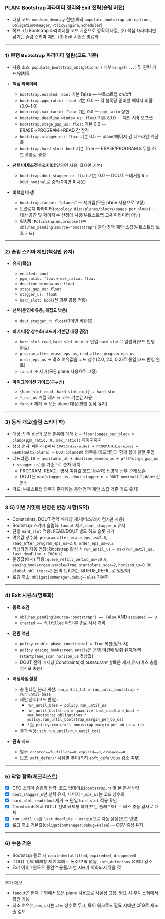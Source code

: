 ### PLAN: Bootstrap 파라미터 정리와 Exit 전략(슬림 버전)

- 대상 코드: `nandsim_demo.py` 전반(특히 `populate_bootstrap_obligations`, `ObligationManager`, `PolicyEngine`, `Scheduler`)
- 목표: (1) Bootstrap 파라미터를 코드 기준으로 정확히 나열, (2) 핵심 파라미터만 남기는 슬림 스키마 제안, (3) Exit 시퀀스 명료화

---

### 1) 현행 Bootstrap 파라미터 일람(코드 기준)

- 사용 소스: `populate_bootstrap_obligations()` 내부 `bs.get(...)` 및 관련 가드/워치독

- **핵심 파라미터**
  - `bootstrap.enabled: bool` 기본 False — 부트스트랩 on/off
  - `bootstrap.pgm_ratio: float` 기본 0.0 — 각 블록당 준비할 페이지 비율(0.0~1.0)
  - `bootstrap.max_ratio: float` 기본 0.5 — `pgm_ratio` 상한
  - `bootstrap.deadline_window_us: float` 기본 50.0 — 체인 시작 오프셋
  - `bootstrap.stage_gap_us: float` 기본 0.2 — ERASE→PROGRAM→READ 간 간격
  - `bootstrap.stagger_us: float` 기본 0.5 — plane/페이지 간 데드라인 계단 폭
  - `bootstrap.hard_slot: bool` 기본 True — ERASE/PROGRAM 의무를 하드 슬롯로 생성

- **선택/미세조정 파라미터**(있으면 사용, 없으면 기본)
  - `bootstrap.dout_stagger_n: float` 기본 0.0 — DOUT 스태거를 `N × DOUT_nominal`로 증폭(0이면 미사용)

- **비핵심/파생**
  - `bootstrap.fanout: "planes"` — 제거됨(모든 plane 사용으로 고정)
  - 토폴로지 파라미터(`topology.dies/planes/blocks/pages_per_block`) — 대상 공간 및 페이지 수 산정에 사용(부트스트랩 고유 파라미터 아님)
  - 워치독: `PolicyEngine.propose()`는 `obl.has_pending(source="bootstrap")` 동안 정책 제안 스킵(부트스트랩 보호 가드)

---

### 2) 슬림 스키마 제안(핵심만 유지)

- **유지(핵심)**
  - `enabled: bool`
  - `pgm_ratio: float` + `max_ratio: float`
  - `deadline_window_us: float`
  - `stage_gap_us: float`
  - `stagger_us: float`
  - `hard_slot: bool`(전 의무 공통 적용)

- **선택(운영에 유용, 복잡도 낮음)**
  - `dout_stagger_n: float`(0이면 비활성)

- **폐기/내장 상수화(코드에 기본값 내장 권장)**
  - `hard_slot_read`, `hard_slot_dout` → 단일 `hard_slot`로 일원화(코드 반영 완료)
  - `program_after_erase_eps_us`, `read_after_program_eps_us`, `order_eps_us` → 최소 여유값을 코드 상수(2.0, 2.0, 0.2)로 통일(코드 반영 완료)
  - `fanout` → 제거(모든 plane 사용으로 고정)

- **마이그레이션 가이드(구→신)**
  - `{hard_slot_read, hard_slot_dout} ⇒ hard_slot`
  - `*_eps_us` 계열 제거 ⇒ 코드 기본값 사용
  - `fanout` 제거 ⇒ 모든 plane 대상(현행 동작 유지)

---

### 3) 동작 개요(슬림 스키마 하)

- 대상: 단일 die의 모든 블록에 대해 `k = floor(pages_per_block × clamp(pgm_ratio, 0..max_ratio))` 페이지까지
- 생성 순서: 페이지 p마다 `ERASE(die-wide) → PROGRAM(die-wide) → READ(multi-plane) → DOUT(plane별)` 의무를 데드라인과 함께 힙에 일괄 주입
- 데드라인: `t0 = available_at + deadline_window_us + p*(3*stage_gap_us + stagger_us)`를 기준으로 순차 배치
  - PROGRAM, READ는 명시 여유값(코드 상수화) 반영해 선후 관계 보존
  - DOUT은 `max(stagger_us, dout_stagger_n × DOUT_nominal)`로 plane 간 분산
- 가드: 부트스트랩 의무가 존재하는 동안 정책 제안 스킵(기존 가드 유지)

---

### 3.5) 이번 커밋에 반영된 변경 사항(요약)

- Constraints: DOUT 전역 배제창 제거(버스/래치 검사만 사용)
- Bootstrap 스키마 슬림화: `fanout` 제거, `dout_stagger_n` 유지
- 단일 `hard_slot` 적용: READ/DOUT 별도 하드 슬롯 제거
- 여유값 상수화: `program_after_erase_eps_us=2.0`, `read_after_program_eps_us=2.0`, `order_eps_us=0.2`
- 러닝타임 자동 연장: Bootstrap 활성 시 `run_until_us = max(run_until_us, last_deadline + 7000us)`
- 운영값(예시) 적용: `queue_refill_period_us=50.0`, `easing_hookscreen.enable=True`, `startplane_scan=2`, `horizon_us=0.30`, `global_obl_iters=2` (전역 트리거는 QUEUE_REFILL로 일원화)
- 로깅 축소: `ObligationManager.debug=False` 기본화

---

### 4) Exit 시퀀스(명료화)

- **종료 조건**
  - `obl.has_pending(source="bootstrap") == False` AND `assigned == 0`
  - `created == fulfilled` 확인 후 종료 시각 기록

- **전환 액션**
  - `policy.enable_phase_conditional = True` 복원(필요 시)
  - `policy.easing_hookscreen.enable`은 운영 여건에 맞춰 유지/완화(`startplane_scan`, `horizon_us` 정상값)
  - DOUT 전역 배제창(Constraints)의 `GLOBAL/ANY` 항목은 제거 유지(버스 충돌 검사로 충분)

- **러닝타임 설정**
  - 총 런타임 분리 계산: `run_until_tot = run_until_bootstrap + run_until_base`
  - 제안 산식(코드 반영):
    - `run_until_base = policy.run_until_us`
    - `run_until_bootstrap = quantize(last_deadline_boot + num_bootstrap_obligations * policy.run_until_bootstrap_margin_per_ob_us)`
    - 기본 `policy.run_until_bootstrap_margin_per_ob_us = 3.0`
  - 결과 적용: `sch.run_until(run_until_tot)`

- **관측 지표**
  - 필수: `created==fulfilled==K`, `expired==0`, `dropped==0`
  - 보조: `soft_defer/*` 사유별 추이(특히 `soft_defer/bus` 감소 여부)

---

### 5) 작업 항목(체크리스트)

- [x] CFG 스키마 슬림화 반영: 코드 업데이트(`bootstrap.*`) 및 본 문서 반영
- [x] `dout_stagger_n`만 선택 유지, 나머지 `*_eps_us`는 코드 상수화
- [x] `hard_slot_read/dout` 제거 → 단일 `hard_slot` 적용 확인
- [x] Constraints에서 DOUT 전역 배제창 제거(또는 플래그화) — 버스 충돌 검사로 대체
- [x] `run_until_us`를 `last_deadline + margin`으로 자동 설정(코드 반영)
- [x] 로그 축소 기본값(`ObligationManager.debug=False`) — CSV 중심 유지

---

### 6) 수용 기준

- Bootstrap 종료 시 `created==fulfilled`, `expired==0`, `dropped==0`
- DOUT 전역 배제창 제거 후에도 폭주/교착 없음, `soft_defer/bus` 유의미 감소
- Exit 이후 1 윈도우 동안 수용률/지연 지표가 악화되지 않을 것

---

부가 메모
- `fanout`은 현재 구현에서 모든 plane 사용으로 사실상 고정. 필요 시 후속 스펙에서 복원 가능
- 최소 여유(`*_eps_us`)는 코드 상수로 두고, 특이 워크로드 필요 시에만 CFG로 재노출 검토

